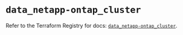 # `data_netapp-ontap_cluster`

Refer to the Terraform Registry for docs: [`data_netapp-ontap_cluster`](https://registry.terraform.io/providers/netapp/netapp-ontap/2.3.0/docs/data-sources/cluster).
